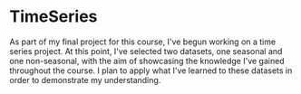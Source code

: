 # TimeSeries
As part of my final project for this course, I've begun working on a time series project. At this point, I've selected two datasets, one seasonal and one non-seasonal, with the aim of showcasing the knowledge I've gained throughout the course. I plan to apply what I've learned to these datasets in order to demonstrate my understanding.

